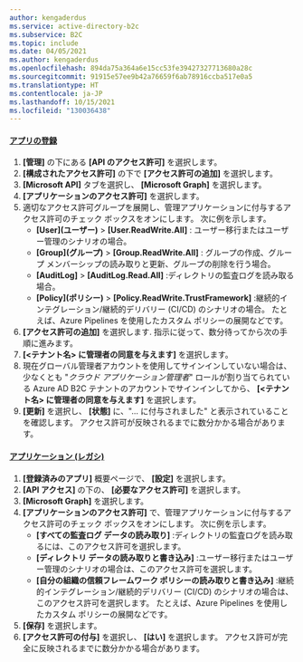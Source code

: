 ```yaml
---
author: kengaderdus
ms.service: active-directory-b2c
ms.subservice: B2C
ms.topic: include
ms.date: 04/05/2021
ms.author: kengaderdus
ms.openlocfilehash: 894da75a364a6e15cc53fe39427327713680a28c
ms.sourcegitcommit: 91915e57ee9b42a76659f6ab78916ccba517e0a5
ms.translationtype: HT
ms.contentlocale: ja-JP
ms.lasthandoff: 10/15/2021
ms.locfileid: "130036438"
---
```

#### <a name="app-registrations"></a>[アプリの登録](#tab/app-reg-ga/) 

1. **[管理]** の下にある **[API のアクセス許可]** を選択します。
1. **[構成されたアクセス許可]** の下で **[アクセス許可の追加]** を選択します。
1. **[Microsoft API]** タブを選択し、 **[Microsoft Graph]** を選択します。
1. **[アプリケーションのアクセス許可]** を選択します。
1. 適切なアクセス許可グループを展開し、管理アプリケーションに付与するアクセス許可のチェック ボックスをオンにします。 次に例を示します。
    * **[User]\(ユーザー\)**  >  **[User.ReadWrite.All]** : ユーザー移行またはユーザー管理のシナリオの場合。
    * **[Group]\(グループ\)**  >  **[Group.ReadWrite.All]** : グループの作成、グループ メンバーシップの読み取りと更新、グループの削除を行う場合。
    * **[AuditLog]**  >  **[AuditLog.Read.All]** :ディレクトリの監査ログを読み取る場合。
    * **[Policy]\(ポリシー\)**  >  **[Policy.ReadWrite.TrustFramework]** :継続的インテグレーション/継続的デリバリー (CI/CD) のシナリオの場合。 たとえば、Azure Pipelines を使用したカスタム ポリシーの展開などです。
1. **[アクセス許可の追加]** を選択します. 指示に従って、数分待ってから次の手順に進みます。
1. **[<テナント名> に管理者の同意を与えます]** を選択します。
1. 現在グローバル管理者アカウントを使用してサインインしていない場合は、少なくとも "*クラウド アプリケーション管理者*" ロールが割り当てられている Azure AD B2C テナントのアカウントでサインインしてから、 **[<テナント名> に管理者の同意を与えます]** を選択します。
1. **[更新]** を選択し、 **[状態]** に、"... に付与されました" と表示されていることを確認します。 アクセス許可が反映されるまでに数分かかる場合があります。

#### <a name="applications-legacy"></a>[アプリケーション (レガシ)](#tab/applications-legacy/)

1. **[登録済みのアプリ]** 概要ページで、 **[設定]** を選択します。
1. **[API アクセス]** の下の、 **[必要なアクセス許可]** を選択します。
1. **[Microsoft Graph]** を選択します。
1. **[アプリケーションのアクセス許可]** で、管理アプリケーションに付与するアクセス許可のチェック ボックスをオンにします。 次に例を示します。
    * **[すべての監査ログ データの読み取り]** :ディレクトリの監査ログを読み取るには、このアクセス許可を選択します。
    * **[ディレクトリ データの読み取りと書き込み]** :ユーザー移行またはユーザー管理のシナリオの場合は、このアクセス許可を選択します。
    * **[自分の組織の信頼フレームワーク ポリシーの読み取りと書き込み]** :継続的インテグレーション/継続的デリバリー (CI/CD) のシナリオの場合は、このアクセス許可を選択します。 たとえば、Azure Pipelines を使用したカスタム ポリシーの展開などです。
1. **[保存]** を選択します。
1. **[アクセス許可の付与]** を選択し、 **[はい]** を選択します。 アクセス許可が完全に反映されるまでに数分かかる場合があります。
